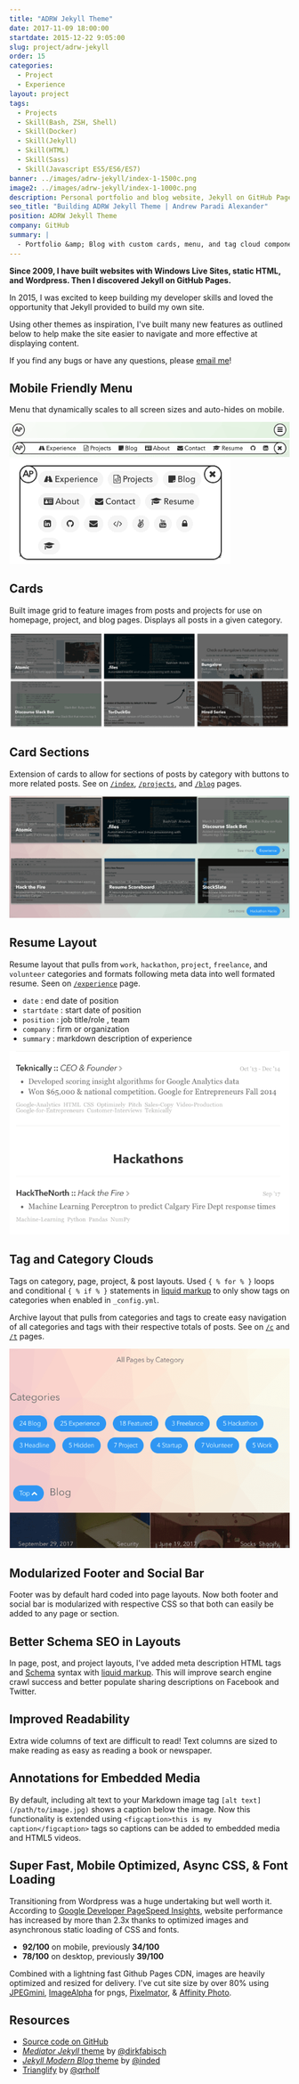 ```yaml
---
title: "ADRW Jekyll Theme"
date: 2017-11-09 18:00:00
startdate: 2015-12-22 9:05:00
slug: project/adrw-jekyll
order: 15
categories:
  - Project
  - Experience
layout: project
tags:
  - Projects
  - Skill(Bash, ZSH, Shell)
  - Skill(Docker)
  - Skill(Jekyll)
  - Skill(HTML)
  - Skill(Sass)
  - Skill(Javascript ES5/ES6/ES7)
banner: ../images/adrw-jekyll/index-1-1500c.png
image2: ../images/adrw-jekyll/index-1-1000c.png
description: Personal portfolio and blog website, Jekyll on GitHub Pages
seo_title: "Building ADRW Jekyll Theme | Andrew Paradi Alexander"
position: ADRW Jekyll Theme
company: GitHub
summary: |
  - Portfolio &amp; Blog with custom cards, menu, and tag cloud components
---
```


**Since 2009, I have built websites with Windows Live Sites, static HTML, and Wordpress. Then I discovered Jekyll on GitHub Pages.**

In 2015, I was excited to keep building my developer skills and loved the opportunity that Jekyll provided to build my own site.

Using other themes as inspiration, I've built many new features as outlined below to help make the site easier to navigate and more effective at displaying content.

If you find any bugs or have any questions, please [email me](mailto:account+github@adrw.ch?subject=ADRW%20Jekyll%20Bug)!

## Mobile Friendly Menu

Menu that dynamically scales to all screen sizes and auto-hides on mobile.

![Desktop Menu Closed](../images/adrw-jekyll/menu-closed-1c.png)
![Desktop Menu](../images/adrw-jekyll/desktop-menu-1c.png)
![Mobile Menu](../images/adrw-jekyll/mobile-menu-1c.png)

## Cards

Built image grid to feature images from posts and projects for use on homepage, project, and blog pages. Displays all posts in a given category.

![Cards](../images/adrw-jekyll/cards-1c.png)

## Card Sections

Extension of cards to allow for sections of posts by category with buttons to more related posts. See on [`/index`](http://classic.adrw.xyz/), [`/projects`](http://classic.adrw.xyz/projects), and [`/blog`](http://classic.adrw.xyz/blog) pages.

![Card Sections](../images/adrw-jekyll/card_sections-2-1500c.png)

## Resume Layout

Resume layout that pulls from `work`, `hackathon`, `project`, `freelance`, and `volunteer` categories and formats following meta data into well formated resume. Seen on [`/experience`](http://classic.adrw.xyz/experience) page.

- `date` : end date of position
- `startdate` : start date of position
- `position` : job title/role , team
- `company` : firm or organization
- `summary` : markdown description of experience

![Resume Layout](../images/adrw-jekyll/resume-1.png)

## Tag and Category Clouds

Tags on category, page, project, &amp; post layouts. Used `{ % for % }` loops and conditional `{ % if % }` statements in [liquid markup](https://github.com/shopify/liquid/wiki/Liquid-for-Designers) to only show tags on categories when enabled in `_config.yml`.

Archive layout that pulls from categories and tags to create easy navigation of all categories and tags with their respective totals of posts. See on [`/c`](http://classic.adrw.xyz/c) and [`/t`](http://classic.adrw.xyz/t) pages.

![Category Cloud](../images/adrw-jekyll/archive-cloud-1c.png)

## Modularized Footer and Social Bar

Footer was by default hard coded into page layouts. Now both footer and social bar is modularized with respective CSS so that both can easily be added to any page or section.

## Better Schema SEO in Layouts

In page, post, and project layouts, I've added meta description HTML tags and [Schema](http://schema.org/) syntax with [liquid markup](https://github.com/shopify/liquid/wiki/Liquid-for-Designers). This will improve search engine crawl success and better populate sharing descriptions on Facebook and Twitter.

## Improved Readability

Extra wide columns of text are difficult to read! Text columns are sized to make reading as easy as reading a book or newspaper.

## Annotations for Embedded Media

By default, including alt text to your Markdown image tag `[alt text](/path/to/image.jpg)` shows a caption below the image. Now this functionality is extended using `<figcaption>this is my caption</figcaption>` tags so captions can be added to embedded media and HTML5 videos.

## Super Fast, Mobile Optimized, Async CSS, &amp; Font Loading

Transitioning from Wordpress was a huge undertaking but well worth it. According to [Google Developer PageSpeed Insights](https://developers.google.com/speed/pagespeed/insights/), website performance has increased by more than 2.3x thanks to optimized images and asynchronous static loading of CSS and fonts.

- **92/100** on mobile, previously **34/100**
- **78/100** on desktop, previously **39/100**

Combined with a lightning fast Github Pages CDN, images are heavily optimized and resized for delivery. I've cut site size by over 80% using [JPEGmini](http://www.jpegmini.com/), [ImageAlpha](https://pngmini.com/) for pngs, [Pixelmator](http://www.pixelmator.com/mac/), &amp; [Affinity Photo](https://affinity.serif.com/en-gb/photo/).

## Resources

- [Source code on GitHub](https://github.com/adrw/adrw.github.io)
- [_Mediator Jekyll_ theme](https://github.com/dirkfabisch/mediator) by [@dirkfabisch](https://twitter.com/dirkfabisch)
- [_Jekyll Modern Blog_ theme](https://github.com/inded/Jekyll_modern-blog) by [@inded](https://github.com/inded)
- [Trianglify](https://github.com/qrohlf/trianglify) by [@qrholf](http://qrohlf.com/)
